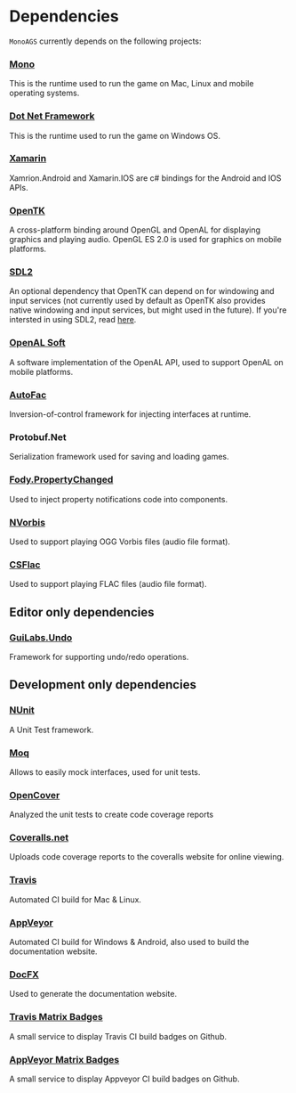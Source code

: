 # Dependencies

`MonoAGS` currently depends on the following projects:

### [Mono](http://www.mono-project.com/)

This is the runtime used to run the game on Mac, Linux and mobile operating systems.

### [Dot Net Framework](https://docs.microsoft.com/en-us/dotnet/framework/)

This is the runtime used to run the game on Windows OS.

### [Xamarin](https://www.xamarin.com)

Xamrion.Android and Xamarin.IOS are c# bindings for the Android and IOS APIs.

### [OpenTK](https://github.com/opentk/opentk)

A cross-platform binding around OpenGL and OpenAL for displaying graphics and playing audio.
OpenGL ES 2.0 is used for graphics on mobile platforms.

### [SDL2](https://www.libsdl.org/)

An optional dependency that OpenTK can depend on for windowing and input services (not currently used by default as OpenTK also provides native windowing and input services, but might used in the future). If you're intersted in using SDL2, read [here](https://github.com/opentk/opentk-dependencies).

### [OpenAL Soft](http://kcat.strangesoft.net/openal.html)

A software implementation of the OpenAL API, used to support OpenAL on mobile platforms.

### [AutoFac](https://github.com/autofac/Autofac)

Inversion-of-control framework for injecting interfaces at runtime.

### Protobuf.Net

Serialization framework used for saving and loading games.

### [Fody.PropertyChanged](https://github.com/Fody/PropertyChanged)

Used to inject property notifications code into components.

### [NVorbis](https://github.com/ioctlLR/NVorbis)

Used to support playing OGG Vorbis files (audio file format).

### [CSFlac](https://github.com/tzachshabtay/CSFlac)

Used to support playing FLAC files (audio file format).

## Editor only dependencies

### [GuiLabs.Undo](https://github.com/KirillOsenkov/Undo)

Framework for supporting undo/redo operations.

## Development only dependencies

### [NUnit](http://nunit.org/)

A Unit Test framework.

### [Moq](https://github.com/moq/moq4)

Allows to easily mock interfaces, used for unit tests.

### [OpenCover](https://github.com/OpenCover/opencover)

Analyzed the unit tests to create code coverage reports

### [Coveralls.net](https://github.com/csMACnz/coveralls.net)

Uploads code coverage reports to the coveralls website for online viewing.

### [Travis](https://travis-ci.org/)

Automated CI build for Mac & Linux.

### [AppVeyor](https://www.appveyor.com/)

Automated CI build for Windows & Android, also used to build the documentation website.

### [DocFX](https://dotnet.github.io/docfx/)

Used to generate the documentation website.

### [Travis Matrix Badges](https://github.com/bjfish/travis-matrix-badges)

A small service to display Travis CI build badges on Github.

### [AppVeyor Matrix Badges](https://github.com/tzachshabtay/appveyor-matrix-badges)

A small service to display Appveyor CI build badges on Github.